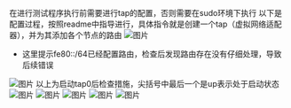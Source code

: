 在进行测试程序执行前需要进行tap的配置，否则需要在sudo环境下执行
以下是配置过程，按照readme中指导进行，具体指令就是创建一个tap（虚拟网络适配器），并为其添加各个节点的路由
![图片](https://github.com/user-attachments/assets/49e4e704-11ca-48ac-9b5e-0de6901638ea)
- 这里提示fe80::/64已经配置路由，检查后发现路由存在没有仔细处理，导致后续错误

![图片](https://github.com/user-attachments/assets/53169152-7d62-402c-86fb-d60b065c5a50)
以上为启动tap0后检查措施，尖括号中最后一个是up表示处于启动状态  
![图片](https://github.com/user-attachments/assets/f074191b-391e-4424-8a68-2f7d29cf3e75)
![图片](https://github.com/user-attachments/assets/612eff42-9082-4ae4-b785-71006dadf1ef)
![图片](https://github.com/user-attachments/assets/43eade36-4eb1-4e36-bdd3-92c40c124578)
![图片](https://github.com/user-attachments/assets/981bb876-f65f-4f1d-af30-71780cea3a43)
![图片](https://github.com/user-attachments/assets/c8b119ca-f520-4dd6-afb9-28d594ae1e3c)

